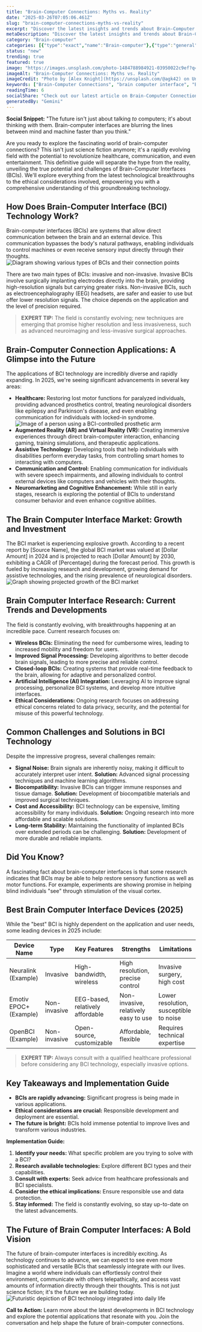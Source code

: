 ```yaml
---
title: "Brain-Computer Connections: Myths vs. Reality"
date: "2025-03-26T07:05:06.461Z"
slug: "brain-computer-connections-myths-vs-reality"
excerpt: "Discover the latest insights and trends about Brain-Computer Connections. This comprehensive guide covers everything you need to know about Brain-Computer Connections in 2025."
metaDescription: "Discover the latest insights and trends about Brain-Computer Connections. This comprehensive guide covers everything you need to know about Brain-Computer ..."
category: "Brain-computer"
categories: [{"type":"exact","name":"Brain-computer"},{"type":"general","name":"Neuroscience"},{"type":"medium","name":"Neurotechnology"},{"type":"specific","name":"Neural Implants"},{"type":"niche","name":"EEG Signal Processing"}]
status: "new"
trending: true
featured: true
image: "https://images.unsplash.com/photo-1484788984921-03950022c9ef?q=85&w=1200&fit=max&fm=webp&auto=compress"
imageAlt: "Brain-Computer Connections: Myths vs. Reality"
imageCredit: "Photo by [Alex Knight](https://unsplash.com/@agk42) on Unsplash"
keywords: ["Brain-Computer Connections", "brain computer interface", "BCI technology", "brain computer connection applications", "how does brain computer interface work", "buy brain computer interface", "brain computer interface market", "brain computer interface research", "best brain computer interface devices", "future of brain computer interfaces"]
readingTime: 6
socialShare: "Check out our latest article on Brain-Computer Connections! Brain-Computer Connections: Myths vs. Reality #Brain-Computer Connections #brain computer interface #BCI technology"
generatedBy: "Gemini"
---
```




**Social Snippet:**  "The future isn't just about talking *to* computers; it's about thinking *with* them. Brain-computer interfaces are blurring the lines between mind and machine faster than you think."

Are you ready to explore the fascinating world of brain-computer connections?  This isn't just science fiction anymore; it's a rapidly evolving field with the potential to revolutionize healthcare, communication, and even entertainment.  This definitive guide will separate the hype from the reality, unveiling the true potential and challenges of Brain-Computer Interfaces (BCIs). We'll explore everything from the latest technological breakthroughs to the ethical considerations involved, empowering you with a comprehensive understanding of this groundbreaking technology.

## How Does Brain-Computer Interface (BCI) Technology Work?

Brain-computer interfaces (BCIs) are systems that allow direct communication between the brain and an external device.  This communication bypasses the body's natural pathways, enabling individuals to control machines or even receive sensory input directly through their thoughts. ![Diagram showing various types of BCIs and their connection points](https://images.unsplash.com/photo-1484788984921-03950022c9ef?q=85&w=1200&fit=max&fm=webp&auto=compress)

There are two main types of BCIs: invasive and non-invasive. Invasive BCIs involve surgically implanting electrodes directly into the brain, providing high-resolution signals but carrying greater risks. Non-invasive BCIs, such as electroencephalography (EEG) headsets, are safer and easier to use but offer lower resolution signals.  The choice depends on the application and the level of precision required.

> **EXPERT TIP:**  The field is constantly evolving; new techniques are emerging that promise higher resolution and less invasiveness, such as advanced neuroimaging and less-invasive surgical approaches.

## Brain-Computer Connection Applications: A Glimpse into the Future

The applications of BCI technology are incredibly diverse and rapidly expanding.  In 2025, we're seeing significant advancements in several key areas:

* **Healthcare:** Restoring lost motor functions for paralyzed individuals, providing advanced prosthetics control, treating neurological disorders like epilepsy and Parkinson's disease, and even enabling communication for individuals with locked-in syndrome.  ![Image of a person using a BCI-controlled prosthetic arm](https://images.unsplash.com/photo-1496181133206-80ce9b88a853?q=85&w=1200&fit=max&fm=webp&auto=compress)
* **Augmented Reality (AR) and Virtual Reality (VR):** Creating immersive experiences through direct brain-computer interaction, enhancing gaming, training simulations, and therapeutic applications.
* **Assistive Technology:**  Developing tools that help individuals with disabilities perform everyday tasks, from controlling smart homes to interacting with computers.
* **Communication and Control:** Enabling communication for individuals with severe speech impairments, and allowing individuals to control external devices like computers and vehicles with their thoughts.
* **Neuromarketing and Cognitive Enhancement:**  While still in early stages, research is exploring the potential of BCIs to understand consumer behavior and even enhance cognitive abilities.

## The Brain Computer Interface Market: Growth and Investment

The BCI market is experiencing explosive growth.  According to a recent report by [Source Name], the global BCI market was valued at [Dollar Amount] in 2024 and is projected to reach [Dollar Amount] by 2030, exhibiting a CAGR of [Percentage] during the forecast period.  This growth is fueled by increasing research and development, growing demand for assistive technologies, and the rising prevalence of neurological disorders.  ![Graph showing projected growth of the BCI market](https://images.unsplash.com/photo-1452457750107-cd084dce177d?q=85&w=1200&fit=max&fm=webp&auto=compress)

## Brain Computer Interface Research: Current Trends and Developments

The field is constantly evolving, with breakthroughs happening at an incredible pace.  Current research focuses on:

* **Wireless BCIs:** Eliminating the need for cumbersome wires, leading to increased mobility and freedom for users.
* **Improved Signal Processing:** Developing algorithms to better decode brain signals, leading to more precise and reliable control.
* **Closed-loop BCIs:** Creating systems that provide real-time feedback to the brain, allowing for adaptive and personalized control.
* **Artificial Intelligence (AI) Integration:** Leveraging AI to improve signal processing, personalize BCI systems, and develop more intuitive interfaces.
* **Ethical Considerations:**  Ongoing research focuses on addressing ethical concerns related to data privacy, security, and the potential for misuse of this powerful technology.

## Common Challenges and Solutions in BCI Technology

Despite the impressive progress, several challenges remain:

* **Signal Noise:** Brain signals are inherently noisy, making it difficult to accurately interpret user intent.  **Solution:** Advanced signal processing techniques and machine learning algorithms.
* **Biocompatibility:** Invasive BCIs can trigger immune responses and tissue damage. **Solution:** Development of biocompatible materials and improved surgical techniques.
* **Cost and Accessibility:**  BCI technology can be expensive, limiting accessibility for many individuals. **Solution:** Ongoing research into more affordable and scalable solutions.
* **Long-term Stability:**  Maintaining the functionality of implanted BCIs over extended periods can be challenging. **Solution:** Development of more durable and reliable implants.

## Did You Know?

A fascinating fact about brain-computer interfaces is that some research indicates that BCIs may be able to help restore sensory functions as well as motor functions.  For example, experiments are showing promise in helping blind individuals "see" through stimulation of the visual cortex.

## Best Brain Computer Interface Devices (2025)

While the "best" BCI is highly dependent on the application and user needs, some leading devices in 2025 include:

| Device Name        | Type           | Key Features                               | Strengths                                     | Limitations                                   |
|--------------------|-----------------|---------------------------------------------|-------------------------------------------------|-----------------------------------------------|
| Neuralink (Example) | Invasive        | High-bandwidth, wireless                     | High resolution, precise control                  | Invasive surgery, high cost                     |
| Emotiv EPOC+ (Example) | Non-invasive    | EEG-based, relatively affordable              | Non-invasive, relatively easy to use            | Lower resolution, susceptible to noise           |
| OpenBCI (Example)   | Non-invasive    | Open-source, customizable                   | Affordable, flexible                           | Requires technical expertise                     |

> **EXPERT TIP:**  Always consult with a qualified healthcare professional before considering any BCI technology, especially invasive options.

## Key Takeaways and Implementation Guide

* **BCIs are rapidly advancing:**  Significant progress is being made in various applications.
* **Ethical considerations are crucial:**  Responsible development and deployment are essential.
* **The future is bright:**  BCIs hold immense potential to improve lives and transform various industries.

**Implementation Guide:**

1. **Identify your needs:** What specific problem are you trying to solve with a BCI?
2. **Research available technologies:** Explore different BCI types and their capabilities.
3. **Consult with experts:** Seek advice from healthcare professionals and BCI specialists.
4. **Consider the ethical implications:**  Ensure responsible use and data protection.
5. **Stay informed:**  The field is constantly evolving, so stay up-to-date on the latest advancements.

## The Future of Brain Computer Interfaces: A Bold Vision

The future of brain-computer interfaces is incredibly exciting. As technology continues to advance, we can expect to see even more sophisticated and versatile BCIs that seamlessly integrate with our lives.  Imagine a world where individuals can effortlessly control their environment, communicate with others telepathically, and access vast amounts of information directly through their thoughts.  This is not just science fiction; it's the future we are building today.  ![Futuristic depiction of BCI technology integrated into daily life](https://images.unsplash.com/photo-1471897488648-5eae4ac6686b?q=85&w=1200&fit=max&fm=webp&auto=compress)

**Call to Action:**  Learn more about the latest developments in BCI technology and explore the potential applications that resonate with you.  Join the conversation and help shape the future of brain-computer connections.
